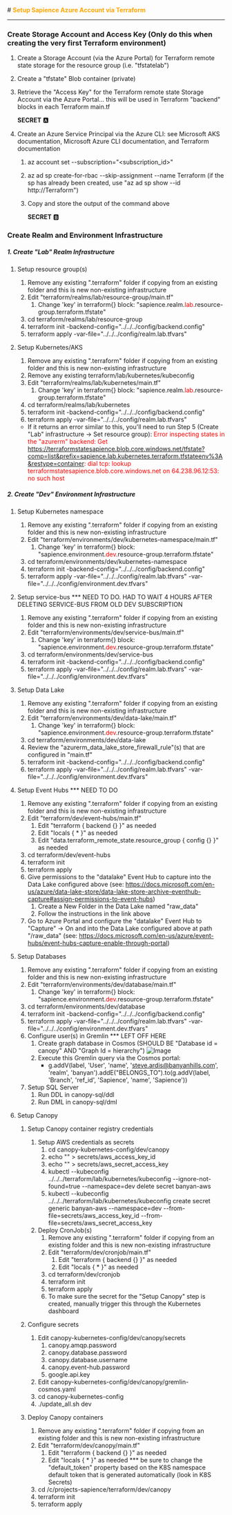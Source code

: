 

#<font color="orange"> **Setup Sapience Azure Account via Terraform** </font>

---
### Create Storage Account and Access Key (Only do this when creating the very first Terraform environment)

1. Create a Storage Account (via the Azure Portal) for Terraform remote state storage for the resource group (i.e. "tfstatelab")
2. Create a "tfstate" Blob container (private)
3. Retrieve the "Access Key" for the Terraform remote state Storage Account via the Azure Portal... this will be used in Terraform "backend" blocks in each Terraform main.tf

	**SECRET** :a:

4. Create an Azure Service Principal via the Azure CLI: see Microsoft AKS documentation, Microsoft Azure CLI documentation, and Terraform documentation
	1. az account set --subscription="<subscription_id>"
	2. az ad sp create-for-rbac --skip-assignment --name Terraform (if the sp has already been created, use "az ad sp show --id http://Terraform")
	3. Copy and store the output of the command above

		**SECRET** :b:

### Create Realm and Environment Infrastructure

##### 1. Create "Lab" Realm Infrastructure
1. Setup resource group(s)
    1. Remove any existing ".terraform" folder if copying from an existing folder and this is new non-existing infrastructure
	2. Edit "terraform/realms/lab/resource-group/main.tf"
		1. Change 'key' in terraform{} block: "sapience.realm.<font color="red">lab</font>.resource-group.terraform.tfstate"
	3. cd terraform/realms/lab/resource-group
    4. terraform init -backend-config="../../../config/backend.config"
	5. terraform apply -var-file="../../../config/realm.lab.tfvars"

2. Setup Kubernetes/AKS
    1. Remove any existing ".terraform" folder if copying from an existing folder and this is new non-existing infrastructure
	2. Remove any existing terraform/lab/kubernetes/kubeconfig
	3. Edit "terraform/realms/lab/kubernetes/main.tf"
		1. Change 'key' in terraform{} block: "sapience.realm.<font color="red">lab</font>.resource-group.terraform.tfstate"
	4. cd terraform/realms/lab/kubernetes
	5. terraform init -backend-config="../../../config/backend.config"
	6. terraform apply -var-file="../../../config/realm.lab.tfvars"
	- If it returns an error similar to this, you'll need to run Step 5 (Create "Lab" infrastructure -> Set resource group): 
	<font color="red"> Error inspecting states in the "azurerm" backend: Get https://terraformstatesapience.blob.core.windows.net/tfstate?comp=list&prefix=sapience.lab.kubernetes.terraform.tfstateenv%3A&restype=container: dial tcp: lookup terraformstatesapience.blob.core.windows.net on 64.238.96.12:53: no such host </font>
	
##### 2. Create "Dev" Environment Infrastructure
1. Setup Kubernetes namespace
    1. Remove any existing ".terraform" folder if copying from an existing folder and this is new non-existing infrastructure
	2. Edit "terraform/environments/dev/kubernetes-namespace/main.tf"
		1. Change 'key' in terraform{} block: "sapience.environment.<font color="red">dev</font>.resource-group.terraform.tfstate"
	3. cd terraform/environments/dev/kubernetes-namespace
    4. terraform init -backend-config="../../../config/backend.config"
	5. terraform apply -var-file="../../../config/realm.lab.tfvars" -var-file="../../../config/environment.dev.tfvars"

1. Setup service-bus *** NEED TO DO.  HAD TO WAIT 4 HOURS AFTER DELETING SERVICE-BUS FROM OLD DEV SUBSCRIPTION
    1. Remove any existing ".terraform" folder if copying from an existing folder and this is new non-existing infrastructure
	2. Edit "terraform/environments/dev/service-bus/main.tf"
		1. Change 'key' in terraform{} block: "sapience.environment.<font color="red">dev</font>.resource-group.terraform.tfstate"
	3. cd terraform/environments/dev/service-bus
    4. terraform init -backend-config="../../../config/backend.config"
	5. terraform apply -var-file="../../../config/realm.lab.tfvars" -var-file="../../../config/environment.dev.tfvars"

4. Setup Data Lake
    1. Remove any existing ".terraform" folder if copying from an existing folder and this is new non-existing infrastructure
	2. Edit "terraform/environments/dev/data-lake/main.tf"
		1. Change 'key' in terraform{} block: "sapience.environment.<font color="red">dev</font>.resource-group.terraform.tfstate"
	3. cd terraform/environments/dev/data-lake
	4. Review the "azurerm_data_lake_store_firewall_rule"(s) that are configured in "main.tf"
	5. terraform init -backend-config="../../../config/backend.config"
	6. terraform apply -var-file="../../../config/realm.lab.tfvars" -var-file="../../../config/environment.dev.tfvars"

5. Setup Event Hubs *** NEED TO DO
    1. Remove any existing ".terraform" folder if copying from an existing folder and this is new non-existing infrastructure
	2. Edit "terraform/dev/event-hubs/main.tf"
		1. Edit "terraform { backend {} }" as needed
		2. Edit "locals { * }" as needed
		3. Edit "data.terraform_remote_state.resource_group { config {} }" as needed
	3. cd terraform/dev/event-hubs
	4. terraform init
	5. terraform apply
	6. Give permissions to the "datalake" Event Hub to capture into the Data Lake configured above (see: https://docs.microsoft.com/en-us/azure/data-lake-store/data-lake-store-archive-eventhub-capture#assign-permissions-to-event-hubs)
		1. Create a New Folder in the Data Lake named "raw_data"
		2. Follow the instructions in the link above
	7. Go to Azure Portal and configure the "datalake" Event Hub to "Capture" -> On and into the Data Lake configured above at path "/raw_data" (see: https://docs.microsoft.com/en-us/azure/event-hubs/event-hubs-capture-enable-through-portal)

2. Setup Databases
    1. Remove any existing ".terraform" folder if copying from an existing folder and this is new non-existing infrastructure
	2. Edit "terraform/environments/dev/database/main.tf"
		1. Change 'key' in terraform{} block: "sapience.environment.<font color="red">dev</font>.resource-group.terraform.tfstate"
	3. cd terraform/environments/dev/database
	4. terraform init -backend-config="../../../config/backend.config"
	5. terraform apply -var-file="../../../config/realm.lab.tfvars" -var-file="../../../config/environment.dev.tfvars"
	6. Configure user(s) in Gremlin *** LEFT OFF HERE
	    1. Create graph database in Cosmos  (SHOULD BE "Database id = canopy" AND "Graph Id = hierarchy")
		![Image](../AddGraph.png)
	    2. Execute this Gremlin query via the Cosmos portal:
			- g.addV(label, 'User', 'name', 'steve.ardis@banyanhills.com', 'realm', 'banyan').addE("BELONGS_TO").to(g.addV(label, 'Branch', 'ref_id', 'Sapience', 'name', 'Sapience'))
	7. Setup SQL Server
		1. Run DDL in canopy-sql/ddl
		2. Run DML in canopy-sql/dml

3. Setup Canopy
	1. Setup Canopy container registry credentials
		1. Setup AWS credentials as secrets
			1. cd canopy-kubernetes-config/dev/canopy
			2. echo "<c>" > secrets/aws_access_key_id
			3. echo "<d>" > secrets/aws_secret_access_key
			4. kubectl --kubeconfig ../../../terraform/lab/kubernetes/kubeconfig  --ignore-not-found=true --namespace=dev delete secret banyan-aws
			5. kubectl --kubeconfig ../../../terraform/lab/kubernetes/kubeconfig create secret generic banyan-aws --namespace=dev --from-file=secrets/aws_access_key_id --from-file=secrets/aws_secret_access_key
		2. Deploy CronJob(s)
			1. Remove any existing ".terraform" folder if copying from an existing folder and this is new non-existing infrastructure
	        2. Edit "terraform/dev/cronjob/main.tf"
		        1. Edit "terraform { backend {} }" as needed
		        2. Edit "locals { * }" as needed
			3. cd terraform/dev/cronjob
			4. terraform init
			5. terraform apply
			6. To make sure the secret for the "Setup Canopy" step is created, manually trigger this through the Kubernetes dashboard
	
	2. Configure secrets
		1. Edit canopy-kubernetes-config/dev/canopy/secrets
			1. canopy.amqp.password
			2. canopy.database.password
			3. canopy.database.username
			4. canopy.event-hub.password
			5. google.api.key
		2. Edit canopy-kubernetes-config/dev/canopy/gremlin-cosmos.yaml
		3. cd canopy-kubernetes-config
		4. ./update_all.sh dev
	
	3. Deploy Canopy containers
		1. Remove any existing ".terraform" folder if copying from an existing folder and this is new non-existing infrastructure
	    2. Edit "terraform/dev/canopy/main.tf"
		    1. Edit "terraform { backend {} }" as needed
		    2. Edit "locals { * }" as needed   *** be sure to change the "default_token" property based on the K8S namespace default token that is generated automatically (look in K8S Secrets)
		3. cd /c/projects-sapience/terraform/dev/canopy
		4. terraform init
		5. terraform apply
